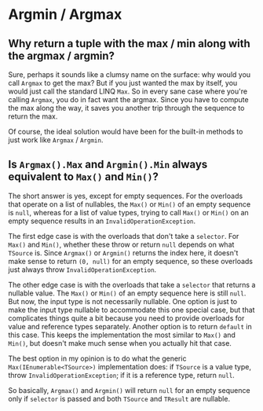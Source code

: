# Argmin / Argmax

## Why return a tuple with the max / min along with the argmax / argmin?
Sure, perhaps it sounds like a clumsy name on the surface: why would you call `Argmax` to get the max?
But if you just wanted the max by itself, you would just call the standard LINQ `Max`.
So in every sane case where you're calling `Argmax`, you do in fact want the argmax.
Since you have to compute the max along the way, it saves you another trip through the sequence
to return the max.

Of course, the ideal solution would have been for the built-in methods to just work like `Argmax` / `Argmin`.

## Is `Argmax().Max` and `Argmin().Min` always equivalent to `Max()` and `Min()`?

The short answer is yes, except for empty sequences.
For the overloads that operate on a list of nullables,
the `Max()` or `Min()` of an empty sequence is `null`,
whereas for a list of value types, trying to call `Max()` or `Min()` on an empty sequence results in an `InvalidOperationException`.

The first edge case is with the overloads that don't take a `selector`.
For `Max()` and `Min()`, whether these throw or return `null` depends on what `TSource` is.
Since `Argmax()` or `Argmin()` returns the index here, it doesn't make sense to return `(0, null)` for an empty sequence, so these overloads just always throw `InvalidOperationException`.

The other edge case is with the overloads that take a `selector` that returns a nullable value.
The `Max()` or `Min()` of an empty sequence here is still `null`.
But now, the input type is not necessarily nullable.
One option is just to make the input type nullable to accommodate this one special case, but that complicates things quite a bit because you need to provide overloads for value and reference types separately.
Another option is to return `default` in this case.
This keeps the implementation the most similar to `Max()` and `Min()`, but doesn't make much sense when you actually hit that case.

The best option in my opinion is to do what the generic `Max(IEnumerable<TSource>)` implementation does:
if `TSource` is a value type, throw `InvalidOperationException`; if it is a reference type, return `null`.

So basically, `Argmax()` and `Argmin()` will return `null` for an empty sequence only if `selector` is passed and both `TSource` and `TResult` are nullable.